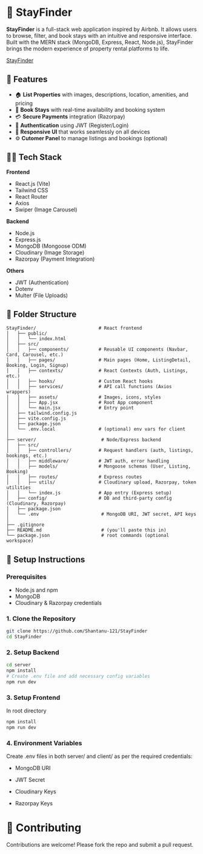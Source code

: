 # 🏡 StayFinder

**StayFinder** is a full-stack web application inspired by Airbnb. It allows users to browse, filter, and book stays with an intuitive and responsive interface. Built with the MERN stack (MongoDB, Express, React, Node.js), StayFinder brings the modern experience of property rental platforms to life.

[StayFinder](https://stay-finder-lyart.vercel.app/)

## 🚀 Features

- 🏠 **List Properties** with images, descriptions, location, amenities, and pricing
- 🛒 **Book Stays** with real-time availability and booking system
- 💳 **Secure Payments** integration (Razorpay)
- 🔐 **Authentication** using JWT (Register/Login)
- 📱 **Responsive UI** that works seamlessly on all devices
- ⚙️ **Cutomer Panel** to manage listings and bookings (optional)

## 🧑‍💻 Tech Stack

**Frontend**  
- React.js (Vite)
- Tailwind CSS
- React Router
- Axios
- Swiper (Image Carousel)

**Backend**  
- Node.js  
- Express.js  
- MongoDB (Mongoose ODM)  
- Cloudinary (Image Storage)  
- Razorpay (Payment Integration)

**Others**  
- JWT (Authentication)
- Dotenv
- Multer (File Uploads)

## 📁 Folder Structure

```
StayFinder/                       # React frontend
│   ├── public/
│   │   └── index.html
│   ├── src/
│   │   ├── components/           # Reusable UI components (Navbar, Card, Carousel, etc.)
│   │   ├── pages/                # Main pages (Home, ListingDetail, Booking, Login, Signup)
│   │   ├── contexts/             # React Contexts (Auth, Listings, etc.)
│   │   ├── hooks/                # Custom React hooks
│   │   ├── services/             # API call functions (Axios wrappers)
│   │   ├── assets/               # Images, icons, styles
│   │   ├── App.jsx               # Root App component
│   │   └── main.jsx              # Entry point
│   ├── tailwind.config.js
│   ├── vite.config.js
│   ├── package.json
│   └── .env.local                # (optional) env vars for client
│
├── server/                        # Node/Express backend
│   ├── src/
│   │   ├── controllers/          # Request handlers (auth, listings, bookings, etc.)
│   │   ├── middleware/           # JWT auth, error handling
│   │   ├── models/               # Mongoose schemas (User, Listing, Booking)
│   │   ├── routes/               # Express routes
│   │   ├── utils/                # Cloudinary upload, Razorpay, token utilities
│   │   └── index.js              # App entry (Express setup)
│   ├── config/                   # DB and third‑party config (Cloudinary, Razorpay)
│   ├── package.json
│   └── .env                       # MongoDB URI, JWT secret, API keys
│
├── .gitignore
├── README.md                      # (you'll paste this in)
└── package.json                   # root commands (optional workspace)
```

## 🔧 Setup Instructions

### Prerequisites
- Node.js and npm
- MongoDB
- Cloudinary & Razorpay credentials

### 1. Clone the Repository

```bash
git clone https://github.com/Shantanu-121/StayFinder
cd StayFinder
```

### 2. Setup Backend

```bash
cd server
npm install
# Create .env file and add necessary config variables
npm run dev
```

### 3. Setup Frontend

In root directory
```bash
npm install
npm run dev
```

### 4. Environment Variables

Create .env files in both server/ and client/ as per the required credentials:

* MongoDB URI

* JWT Secret

* Cloudinary Keys

* Razorpay Keys

# 🤝 Contributing
Contributions are welcome! Please fork the repo and submit a pull request.
